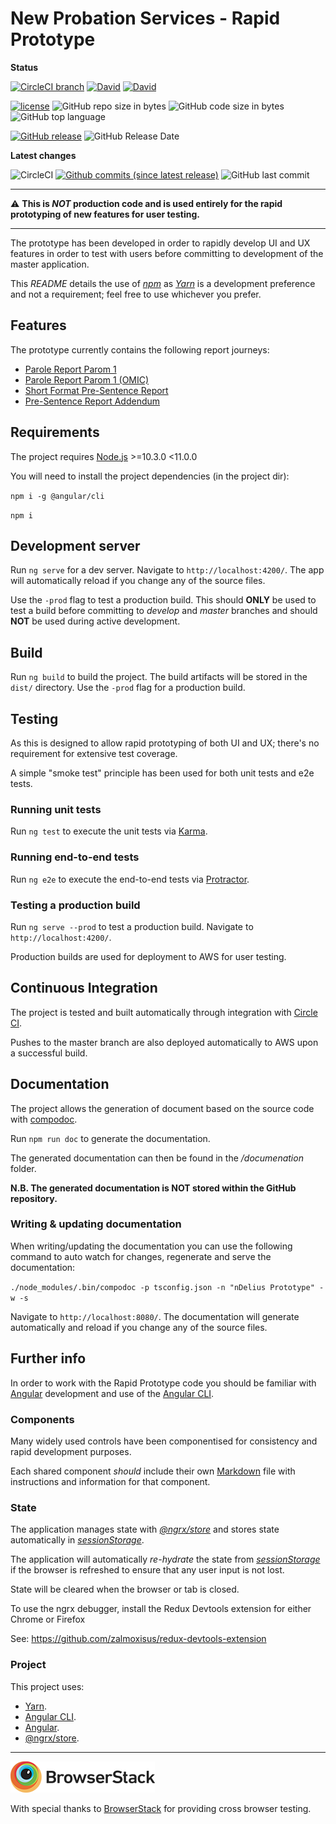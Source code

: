 # New Probation Services - Rapid Prototype

**Status**

[![CircleCI branch](https://img.shields.io/circleci/project/github/ministryofjustice/ndelius-prototype/master.svg)](https://circleci.com/gh/ministryofjustice/ndelius-prototype)
[![David](https://img.shields.io/david/ministryofjustice/ndelius-prototype.svg)](https://david-dm.org/ministryofjustice/ndelius-prototype)
[![David](https://img.shields.io/david/dev/ministryofjustice/ndelius-prototype.svg)](https://david-dm.org/ministryofjustice/ndelius-prototype?type=dev)

[![license](https://img.shields.io/github/license/ministryofjustice/ndelius-prototype.svg)](https://github.com/ministryofjustice/ndelius-prototype/blob/master/LICENSE)
![GitHub repo size in bytes](https://img.shields.io/github/repo-size/ministryofjustice/ndelius-prototype.svg)
![GitHub code size in bytes](https://img.shields.io/github/languages/code-size/ministryofjustice/ndelius-prototype.svg)
![GitHub top language](https://img.shields.io/github/languages/top/ministryofjustice/ndelius-prototype.svg)

[![GitHub release](https://img.shields.io/github/release/ministryofjustice/ndelius-prototype.svg)](https://github.com/ministryofjustice/ndelius-prototype/releases)
![GitHub Release Date](https://img.shields.io/github/release-date/ministryofjustice/ndelius-prototype.svg)

**Latest changes**

![CircleCI](https://img.shields.io/circleci/project/github/ministryofjustice/ndelius-prototype.svg?label=last%20build)
[![Github commits (since latest release)](https://img.shields.io/github/commits-since/ministryofjustice/ndelius-prototype/latest.svg)](https://github.com/ministryofjustice/ndelius-prototype/commits/master)
![GitHub last commit](https://img.shields.io/github/last-commit/ministryofjustice/ndelius-prototype.svg)

---

:warning: **This is *NOT* production code and is used entirely for the rapid prototyping of new features for user testing.**

---

The prototype has been developed in order to rapidly develop UI and UX features in order to test with users before committing to development of the master application. 

This *README* details the use of *[npm]* as *[Yarn]* is a development preference and not a requirement; feel free to use whichever you prefer.

## Features

The prototype currently contains the following report journeys:

* [Parole Report Parom 1](./src/app/parom1/README.md)
* [Parole Report Parom 1 (OMIC)](./src/app/parom1-omic/README.md)
* [Short Format Pre-Sentence Report](./src/app/sfpsr/README.md) 
* [Pre-Sentence Report Addendum](./src/app/psr-addendum/README.md)  

## Requirements

The project requires [Node.js] >=10.3.0 <11.0.0

You will need to install the project dependencies (in the project dir):

`npm i -g @angular/cli`

`npm i`

## Development server

Run `ng serve` for a dev server. Navigate to `http://localhost:4200/`. The app will automatically reload if you change any of the source files.

Use the `-prod` flag to test a production build. This should **ONLY** be used to test a build before committing to *develop* and *master* branches and should **NOT** be used during active development.

## Build

Run `ng build` to build the project. The build artifacts will be stored in the `dist/` directory. Use the `-prod` flag for a production build.

## Testing

As this is designed to allow rapid prototyping of both UI and UX; there's no requirement for extensive test coverage.
 
A simple "smoke test" principle has been used for both unit tests and e2e tests.

### Running unit tests

Run `ng test` to execute the unit tests via [Karma].

### Running end-to-end tests

Run `ng e2e` to execute the end-to-end tests via [Protractor].

### Testing a production build

Run `ng serve --prod` to test a production build. Navigate to `http://localhost:4200/`.

Production builds are used for deployment to AWS for user testing.

## Continuous Integration

The project is tested and built automatically through integration with [Circle CI].

Pushes to the master branch are also deployed automatically to AWS upon a successful build.

## Documentation

The project allows the generation of document based on the source code with [compodoc].

Run `npm run doc` to generate the documentation.

The generated documentation can then be found in the */documenation* folder.

**N.B. The generated documentation is NOT stored within the GitHub repository.**

### Writing & updating documentation

When writing/updating the documentation you can use the following command to auto watch for changes, regenerate and serve the documentation:

`./node_modules/.bin/compodoc -p tsconfig.json -n "nDelius Prototype" -w -s`

Navigate to `http://localhost:8080/`. The documentation will generate automatically and reload if you change any of the source files.

## Further info

In order to work with the Rapid Prototype code you should be familiar with [Angular] development and use of the [Angular CLI].

### Components

Many widely used controls have been componentised for consistency and rapid development purposes.

Each shared component *should* include their own [Markdown] file with instructions and information for that component.  

### State

The application manages state with *[@ngrx/store]* and stores state automatically in *[sessionStorage]*.

The application will automatically *re-hydrate* the state from *[sessionStorage]* if the browser is refreshed to ensure that any user input is not lost.

State will be cleared when the browser or tab is closed. 

To use the ngrx debugger, install the Redux Devtools extension for either Chrome or Firefox

See: https://github.com/zalmoxisus/redux-devtools-extension

### Project

This project uses:

* [Yarn].
* [Angular CLI].
* [Angular].
* [@ngrx/store].

---

![Browserstack](browserstack-logo.png)

With special thanks to [BrowserStack](https://www.browserstack.com) for providing cross browser testing.

[Node.js]: http://www.nodejs.org
[Karma]: https://karma-runner.github.io
[Protractor]: http://www.protractortest.org
[@ngrx/store]: https://github.com/ngrx/platform/blob/master/docs/store/README.md
[sessionStorage]: https://developer.mozilla.org/en-US/docs/Web/API/Window/sessionStorage
[Yarn]: https://yarnpkg.com
[npm]: https://npmjs.org
[Angular CLI]: https://cli.angular.io
[Angular]: https://angular.io
[compodoc]: https://compodoc.github.io/website
[Markdown]: https://daringfireball.net/projects/markdown
[Circle CI]: https://circleci.com/gh/ministryofjustice/ndelius-prototype/tree/feature%2Fe2e-tests
